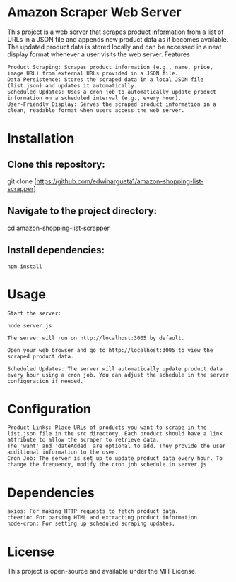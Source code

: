 # Amazon Scraper Web Server

This project is a web server that scrapes product information from a list of URLs in a JSON file and appends new product data as it becomes available. The updated product data is stored locally and can be accessed in a neat display format whenever a user visits the web server.
Features

    Product Scraping: Scrapes product information (e.g., name, price, image URL) from external URLs provided in a JSON file.
    Data Persistence: Stores the scraped data in a local JSON file (list.json) and updates it automatically.
    Scheduled Updates: Uses a cron job to automatically update product information on a scheduled interval (e.g., every hour).
    User-Friendly Display: Serves the scraped product information in a clean, readable format when users access the web server.

# Installation

## Clone this repository:

git clone [https://github.com/edwinargueta1/amazon-shopping-list-scrapper]

## Navigate to the project directory:

cd amazon-shopping-list-scrapper

## Install dependencies:

    npm install

# Usage

    Start the server:

    node server.js

    The server will run on http://localhost:3005 by default.

    Open your web browser and go to http://localhost:3005 to view the scraped product data.

    Scheduled Updates: The server will automatically update product data every hour using a cron job. You can adjust the schedule in the server configuration if needed.

# Configuration

    Product Links: Place URLs of products you want to scrape in the list.json file in the src directory. Each product should have a link attribute to allow the scraper to retrieve data.
    The 'want' and 'dateAdded' are optional to add. They provide the user additional information to the user.
    Cron Job: The server is set up to update product data every hour. To change the frequency, modify the cron job schedule in server.js.

# Dependencies

    axios: For making HTTP requests to fetch product data.
    cheerio: For parsing HTML and extracting product information.
    node-cron: For setting up scheduled scraping updates.

# License

This project is open-source and available under the MIT License.
